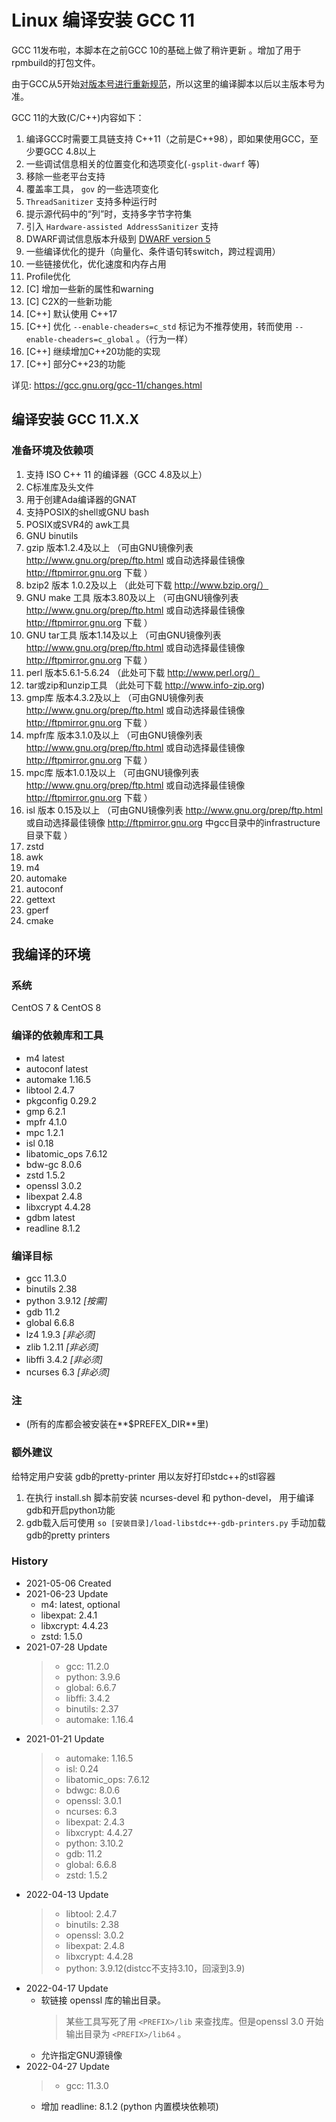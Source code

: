 # Linux 编译安装 GCC 11

GCC 11发布啦，本脚本在之前GCC 10的基础上做了稍许更新 。增加了用于rpmbuild的打包文件。

由于GCC从5开始[对版本号进行重新规范](https://gcc.gnu.org/develop.html#num_scheme)，所以这里的编译脚本以后以主版本号为准。

GCC 11的大致(C/C++)内容如下：

1. 编译GCC时需要工具链支持 C++11（之前是C++98），即如果使用GCC，至少要GCC 4.8以上
2. 一些调试信息相关的位置变化和选项变化(```-gsplit-dwarf``` 等)
3. 移除一些老平台支持
4. 覆盖率工具， ```gov``` 的一些选项变化
5. ```ThreadSanitizer``` 支持多种运行时
6. 提示源代码中的“列”时，支持多字节字符集
7. 引入 ```Hardware-assisted AddressSanitizer``` 支持
8. DWARF调试信息版本升级到 [DWARF version 5](http://dwarfstd.org/doc/DWARF5.pdf)
9. 一些编译优化的提升（向量化、条件语句转switch，跨过程调用）
10. 一些链接优化，优化速度和内存占用
11. Profile优化
12. \[C\] 增加一些新的属性和warning
13. \[C\] C2X的一些新功能
14. \[C++\] 默认使用 C++17
15. \[C++\] 优化 ```--enable-cheaders=c_std``` 标记为不推荐使用，转而使用 ```--enable-cheaders=c_global``` 。（行为一样）
16. \[C++\] 继续增加C++20功能的实现
17. \[C++\] 部分C++23的功能

详见: https://gcc.gnu.org/gcc-11/changes.html

## 编译安装 GCC 11.X.X

### 准备环境及依赖项

1. 支持 ISO C++ 11 的编译器（GCC 4.8及以上）
2. C标准库及头文件
3. 用于创建Ada编译器的GNAT
4. 支持POSIX的shell或GNU bash
5. POSIX或SVR4的 awk工具
6. GNU binutils
7. gzip 版本1.2.4及以上     （可由GNU镜像列表 http://www.gnu.org/prep/ftp.html 或自动选择最佳镜像 http://ftpmirror.gnu.org 下载 ）
8. bzip2 版本 1.0.2及以上    （此处可下载 http://www.bzip.org/）
9. GNU make 工具 版本3.80及以上 （可由GNU镜像列表 http://www.gnu.org/prep/ftp.html 或自动选择最佳镜像 http://ftpmirror.gnu.org 下载 ）
10. GNU tar工具 版本1.14及以上   （可由GNU镜像列表 http://www.gnu.org/prep/ftp.html 或自动选择最佳镜像 http://ftpmirror.gnu.org 下载 ）
11. perl 版本5.6.1-5.6.24      （此处可下载 http://www.perl.org/）
12. tar或zip和unzip工具 （此处可下载 http://www.info-zip.org)
13. gmp库 版本4.3.2及以上 （可由GNU镜像列表 http://www.gnu.org/prep/ftp.html 或自动选择最佳镜像 http://ftpmirror.gnu.org 下载 ）
14. mpfr库 版本3.1.0及以上 （可由GNU镜像列表 http://www.gnu.org/prep/ftp.html 或自动选择最佳镜像 http://ftpmirror.gnu.org 下载 ）
15. mpc库 版本1.0.1及以上 （可由GNU镜像列表 http://www.gnu.org/prep/ftp.html 或自动选择最佳镜像 http://ftpmirror.gnu.org 下载 ）
16. isl 版本 0.15及以上 （可由GNU镜像列表 http://www.gnu.org/prep/ftp.html 或自动选择最佳镜像 http://ftpmirror.gnu.org 中gcc目录中的infrastructure目录下载 ）
17. zstd
18. awk
19. m4
20. automake
21. autoconf
22. gettext
23. gperf
24. cmake

## 我编译的环境

### 系统

CentOS 7 & CentOS 8

### 编译的依赖库和工具

+ m4 latest
+ autoconf latest
+ automake 1.16.5
+ libtool 2.4.7
+ pkgconfig 0.29.2
+ gmp 6.2.1
+ mpfr 4.1.0
+ mpc 1.2.1
+ isl 0.18
+ libatomic_ops 7.6.12
+ bdw-gc 8.0.6
+ zstd 1.5.2
+ openssl 3.0.2
+ libexpat 2.4.8
+ libxcrypt 4.4.28
+ gdbm latest
+ readline 8.1.2

### 编译目标

+ gcc 11.3.0
+ binutils 2.38
+ python 3.9.12 *[按需]*
+ gdb 11.2
+ global 6.6.8
+ lz4 1.9.3 *[非必须]*
+ zlib 1.2.11 *[非必须]*
+ libffi 3.4.2 *[非必须]*
+ ncurses 6.3 *[非必须]*

### 注

+ (所有的库都会被安装在**$PREFEX_DIR**里)

### 额外建议

给特定用户安装 gdb的pretty-printer 用以友好打印stdc++的stl容器

1. 在执行 install.sh 脚本前安装 ncurses-devel 和 python-devel， 用于编译gdb和开启python功能
2. gdb载入后可使用 ```so [安装目录]/load-libstdc++-gdb-printers.py``` 手动加载gdb的pretty printers

### History

+ 2021-05-06    Created
+ 2021-06-23    Update
  + m4: latest, optional
  + libexpat: 2.4.1
  + libxcrypt: 4.4.23
  + zstd: 1.5.0
+ 2021-07-28     Update
  >
  > + gcc: 11.2.0
  > + python: 3.9.6
  > + global: 6.6.7
  > + libffi: 3.4.2
  > + binutils: 2.37
  > + automake: 1.16.4
  >
+ 2021-01-21     Update
  >
  > + automake: 1.16.5
  > + isl: 0.24
  > + libatomic_ops: 7.6.12
  > + bdwgc: 8.0.6
  > + openssl: 3.0.1
  > + ncurses: 6.3
  > + libexpat: 2.4.3
  > + libxcrypt: 4.4.27
  > + python: 3.10.2
  > + gdb: 11.2
  > + global: 6.6.8
  > + zstd: 1.5.2
  >
+ 2022-04-13     Update
  >
  > + libtool: 2.4.7
  > + binutils: 2.38
  > + openssl: 3.0.2
  > + libexpat: 2.4.8
  > + libxcrypt: 4.4.28
  > + python: 3.9.12(distcc不支持3.10，回滚到3.9)
  >
+ 2022-04-17     Update
  + 软链接 openssl 库的输出目录。
    > 某些工具写死了用 `<PREFIX>/lib` 来查找库。但是openssl 3.0 开始输出目录为 `<PREFIX>/lib64` 。
  + 允许指定GNU源镜像
+ 2022-04-27     Update
  >
  > + gcc: 11.3.0
  >
  + 增加 readline: 8.1.2 (python 内置模块依赖项)
